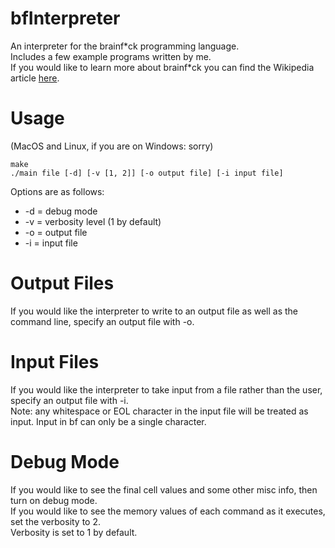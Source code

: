 # bfInterpreter  
An interpreter for the brainf\*ck programming language.  
Includes a few example programs written by me.  
If you would like to learn more about brainf\*ck you can find the Wikipedia article [here](https://en.wikipedia.org/wiki/Brainfuck).  
# Usage  
(MacOS and Linux, if you are on Windows: sorry)  
  
    make  
    ./main file [-d] [-v [1, 2]] [-o output file] [-i input file]  
Options are as follows:  
* -d = debug mode
* -v = verbosity level (1 by default)  
* -o = output file  
* -i = input file
# Output Files  
If you would like the interpreter to write to an output file as well as the command line, specify an output file with -o.  
# Input Files  
If you would like the interpreter to take input from a file rather than the user, specify an output file with -i.  
Note: any whitespace or EOL character in the input file will be treated as input. Input in bf can only be a single character.  
# Debug Mode
If you would like to see the final cell values and some other misc info, then turn on debug mode.  
If you would like to see the memory values of each command as it executes, set the verbosity to 2.  
Verbosity is set to 1 by default.
